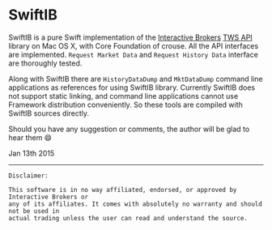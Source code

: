 SwiftIB
=======

SwiftIB is a pure Swift implementation of the [Interactive Brokers](https://www.interactivebrokers.com/) [TWS API](https://www.interactivebrokers.com/en/software/api/api.htm) library on Mac OS X, with Core Foundation of crouse. All the API interfaces are implemented. `Request Market Data` and `Request History Data` interface are thoroughly tested.

Along with SwiftIB there are `HistoryDataDump` and `MktDataDump` command line applications as references for using SwiftIB library. Currently SwiftIB does not support static linking, and command line applications cannot use Framework distribution conveniently. So these tools are compiled with SwiftIB sources directly. 

Should you have any suggestion or comments, the author will be glad to hear them 😄


Jan 13th 2015

----

```
Disclaimer: 

This software is in no way affiliated, endorsed, or approved by Interactive Brokers or 
any of its affiliates. It comes with absolutely no warranty and should not be used in
actual trading unless the user can read and understand the source.
```

    


